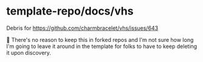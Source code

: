 # template-repo/docs/vhs

Debris for https://github.com/charmbracelet/vhs/issues/643

🤷 There's no reason to keep this in forked repos and I'm not sure
how long I'm going to leave it around in the template for folks
to have to keep deleting it upon discovery.

